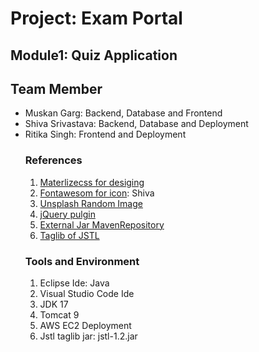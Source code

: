 <h1>Project: Exam Portal</h1>
<h2>Module1: Quiz Application</h2>
<h2>Team Member</h2>
<ul>
<li>Muskan Garg: Backend, Database and  Frontend</li>
<li>Shiva Srivastava: Backend, Database and Deployment</li>
<li>Ritika Singh: Frontend and Deployment</li>

<h3>References</h3>
<ol>
<li><a href="https://materializecss.com/">Materlizecss for desiging</a></li>
<li><a href="https://fontawesome.com/">Fontawesom for icon</a>: Shiva<script src="https://kit.fontawesome.com/e1be81b688.js"
      crossorigin="anonymous"
    ></script></li>
<li><a href="https://source.unsplash.com/1400x400/?Laptop,Technology">Unsplash Random Image</a></li>

<li><a href="https://releases.jquery.com/">jQuery pulgin</a> <script src="https://code.jquery.com/jquery-3.7.1.js" integrity="sha256-eKhayi8LEQwp4NKxN+CfCh+3qOVUtJn3QNZ0TciWLP4=" crossorigin="anonymous"></script></li>
<li><a href="https://mvnrepository.com/">External Jar MavenRepository</a></li>
<li><a href="https://www.tutorialspoint.com/jsp/jsp_standard_tag_library.htm">Taglib of JSTL</a></li>
</ol>

<h3>Tools and Environment</h3>
<ol><li>Eclipse Ide: Java</li><li>Visual Studio Code Ide</li><li>JDK 17</li><li>Tomcat 9</li><li>AWS EC2 Deployment</li>
<li>Jstl taglib jar: jstl-1.2.jar</li>
</ol>
